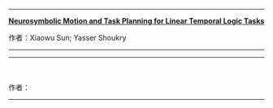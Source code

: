 ****
**[Neurosymbolic Motion and Task Planning for Linear Temporal Logic Tasks](https://ieeexplore.ieee.org/document/10506629)**

作者：Xiaowu Sun; Yasser Shoukry
****

****
**[]()**  
**[]()**  
作者：

****
